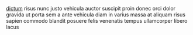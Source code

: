 [dictum](generated_webpages/nequepraesent.md) risus nunc justo vehicula auctor
suscipit proin donec orci dolor gravida ut porta sem a ante vehicula diam in
varius massa at aliquam risus sapien commodo blandit posuere felis venenatis
tempus ullamcorper libero lacus